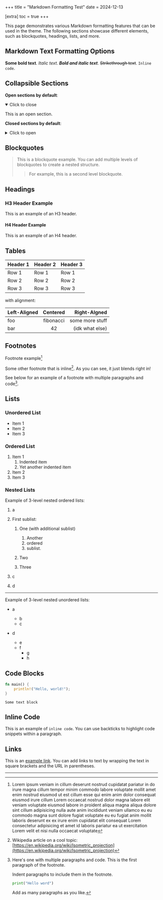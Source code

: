 +++
title = "Markdown Formatting Test"
date = 2024-12-13

[extra]
toc = true
+++

This page demonstrates various Markdown formatting features that can be used in
the theme. The following sections showcase different elements, such as blockquotes,
headings, lists, and more.

<!-- more -->

## Markdown Text Formatting Options

**Some bold text**. _Italic text_. **_Bold and italic text_**.
~~Strikethrough text~~. `Inline code`.

## Collapsible Sections

**Open sections by default**:

<details open> 
<summary>Click to close</summary>

This is an open section.

</details>

**Closed sections by default**:

<details>
<summary>Click to open</summary>

Peak-a-boo

</details>

## Blockquotes

> This is a blockquote example. You can add multiple levels of blockquotes
> to create a nested structure.
>
> > For example, this is a second level blockquote.

## Headings

### H3 Header Example

This is an example of an H3 header.

#### H4 Header Example

This is an example of an H4 header.

## Tables

| Header 1 | Header 2 | Header 3 |
| -------- | -------- | -------- |
| Row 1    | Row 1    | Row 1    |
| Row 2    | Row 2    | Row 2    |
| Row 3    | Row 3    | Row 3    |

with alignment:

| Left-Aligned | Centered  |    Right-Algned |
| :----------- | :-------: | --------------: |
| foo          | fibonacci | some more stuff |
| bar          |    42     | (idk what else) |

## Footnotes

Footnote example[^1]

Some other footnote that is inline[^2]. As you can see, it just blends right in!

See below for an example of a footnote with multiple paragraphs and code[^3].

## Lists

### Unordered List

- Item 1
- Item 2
- Item 3

### Ordered List

1. Item 1
   1. Indented item
   2. Yet another indented item
2. Item 2
3. Item 3

### Nested Lists

Example of 3-level nested ordered lists:

1. a
2. First sublist:

   1. One (with additional sublist)

      1. Another
      2. ordered
      3. sublist.

   2. Two

   3. Three

3. c
4. d

---

Example of 3-level nested unordered lists:

- a

  - b
  - c

- d
  - e
  - f
    - g
    - h

## Code Blocks

```rust
fn main() {
    println!("Hello, world!");
}
```

```
Some text block
```

## Inline Code

This is an example of `inline code`. You can use backticks to highlight code
snippets within a paragraph.

## Links

This is an [example link](https://example.com). You can add links to text by
wrapping the text in square brackets and the URL in parentheses.

---

[^1]:
    Lorem ipsum veniam in cillum deserunt nostrud cupidatat pariatur in do
    irure magna cillum tempor minim commodo labore voluptate mollit amet enim
    nostrud eiusmod ut est cillum esse qui enim anim dolor consequat eiusmod
    irure cillum Lorem occaecat nostrud dolor magna labore elit veniam
    voluptate eiusmod labore in proident aliqua magna aliqua dolore sint cillum
    adipisicing nulla aute anim incididunt veniam ullamco eu eu commodo magna
    sunt dolore fugiat voluptate eu eu fugiat anim mollit laboris deserunt ex
    ex irure enim cupidatat elit consequat Lorem consectetur adipisicing et
    amet id laboris pariatur ea ut exercitation Lorem velit et nisi nulla
    occaecat voluptate

[^2]: Wikipedia article on a cool topic: [https://en.wikipedia.org/wiki/Isometric_projection](https://en.wikipedia.org/wiki/Isometric_projection)

[^3]:
    Here's one with multiple paragraphs and code. This is the first paragraph
    of the footnote.

    Indent paragraphs to include them in the footnote.

    ```python
    print("Hello word")
    ```

    Add as many paragraphs as you like.

